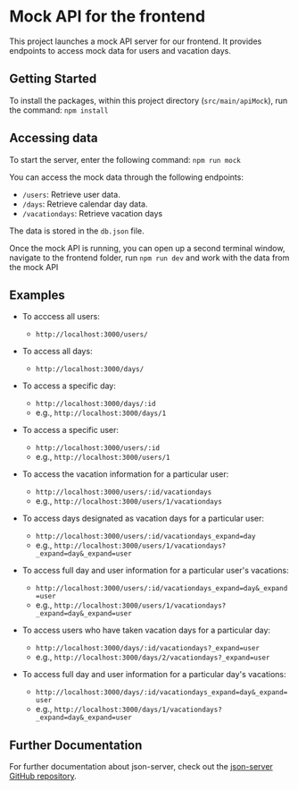 # Mock API for the frontend

This project launches a mock API server for our frontend. It provides endpoints to access mock data for users and vacation days.

## Getting Started

To install the packages, within this project directory (`src/main/apiMock`), run the command: `npm install`

## Accessing data

To start the server, enter the following command: `npm run mock`

You can access the mock data through the following endpoints:

- `/users`: Retrieve user data.
- `/days`: Retrieve calendar day data.
- `/vacationdays`: Retrieve vacation days

The data is stored in the `db.json` file.

Once the mock API is running, you can open up a second terminal window, navigate to the frontend folder, run `npm run dev` and work with the data from the mock API

## Examples

- To acccess all users:

  - `http://localhost:3000/users/`

- To access all days:

  - `http://localhost:3000/days/`

- To access a specific day:

  - `http://localhost:3000/days/:id`
  - e.g., `http://localhost:3000/days/1`

- To access a specific user:

  - `http://localhost:3000/users/:id`
  - e.g., `http://localhost:3000/users/1`

- To access the vacation information for a particular user:

  - `http://localhost:3000/users/:id/vacationdays`
  - e.g., `http://localhost:3000/users/1/vacationdays`

- To access days designated as vacation days for a particular user:

  - `http://localhost:3000/users/:id/vacationdays_expand=day`
  - e.g., `http://localhost:3000/users/1/vacationdays?_expand=day&_expand=user`

- To access full day and user information for a particular user's vacations:

  - `http://localhost:3000/users/:id/vacationdays_expand=day&_expand=user`
  - e.g., `http://localhost:3000/users/1/vacationdays?_expand=day&_expand=user`

- To access users who have taken vacation days for a particular day:

  - `http://localhost:3000/days/:id/vacationdays?_expand=user`
  - e.g., `http://localhost:3000/days/2/vacationdays?_expand=user`

- To access full day and user information for a particular day's vacations:

  - `http://localhost:3000/days/:id/vacationdays_expand=day&_expand=user`
  - e.g., `http://localhost:3000/days/1/vacationdays?_expand=day&_expand=user`

## Further Documentation

For further documentation about json-server, check out the [json-server GitHub repository](https://github.com/typicode/json-server).
